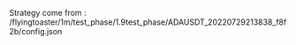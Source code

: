 Strategy come from : /flyingtoaster/1m/test_phase/1.9test_phase/ADAUSDT_20220729213838_f8f2b/config.json
